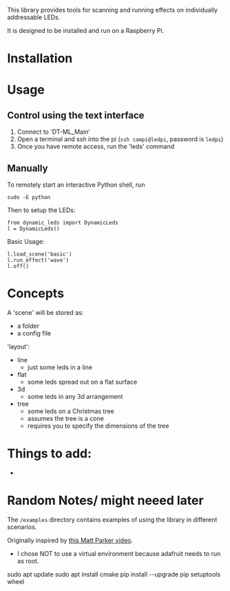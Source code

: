 This library provides tools for scanning and running effects on individually addressable LEDs.

It is designed to be installed and run on a Raspberry Pi.

# Installation


# Usage

## Control using the text interface
1. Connect to 'DT-ML_Main'
2. Open a terminal and ssh into the pi (`ssh campi@ledpi`, password is `ledpi`)
3. Once you have remote access, run the 'leds' command


## Manually
To remotely start an interactive Python shell, run
```
sudo -E python
```

Then to setup the LEDs:
```
from dynamic_leds import DynamicLeds
l = DynamicLeds()
```

Basic Usage:
```
l.load_scene('basic')
l.run_effect('wave')
l.off()
```

# Concepts
A 'scene' will be stored as:
- a folder
- a config file

'layout':
- line
    - just some leds in a line
- flat
    - some leds spread out on a flat surface
- 3d
    - some leds in any 3d arrangement
- tree
    - some leds on a Christmas tree
    - assumes the tree is a cone
    - requires you to specify the dimensions of the tree

# Things to add:
- 




# Random Notes/ might neeed later

The `/examples` directory contains examples of using the library in different scenarios.

Originally inspired by [this Matt Parker video](https://youtu.be/TvlpIojusBE?si=Raabp9wFT22sQVxp).


- I chose NOT to use a virtual environment because adafruit needs to run as root.

sudo apt update
sudo apt install cmake
pip install --upgrade pip setuptools wheel